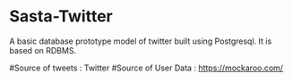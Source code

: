 # Sasta-Twitter
A basic database prototype model of twitter built using Postgresql. It is based on RDBMS.

#Source of tweets    : Twitter
#Source of User Data : https://mockaroo.com/
